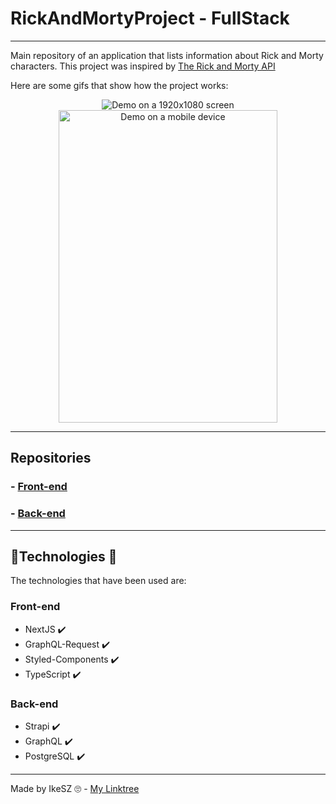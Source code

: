 # RickAndMortyProject - FullStack

---

Main repository of an application that lists information about Rick and Morty characters.
This project was inspired by [The Rick and Morty API](https://github.com/afuh/rick-and-morty-api)

Here are some gifs that show how the project works:

<div align="center">
  <img src=".github/web-project.gif" alt="Demo on a 1920x1080 screen" />
  <img src=".github/web-mobile-project.gif" height="500" width="350" alt="Demo on a mobile device" />
</div>

---


## Repositories

### - [Front-end](https://github.com/IkeSZ/rick-and-morty-web)
### - [Back-end](https://github.com/IkeSZ/rick-and-morty-strapi-api)


---

## 🔨Technologies 🔨

The technologies that have been used are:

### Front-end

- NextJS ✔️
- GraphQL-Request ✔️
- Styled-Components ✔️
- TypeScript ✔️

### Back-end

- Strapi ✔️
- GraphQL ✔️
- PostgreSQL ✔️

---

Made by IkeSZ 🙄 - [My Linktree](https://linktr.ee/ikesz)
